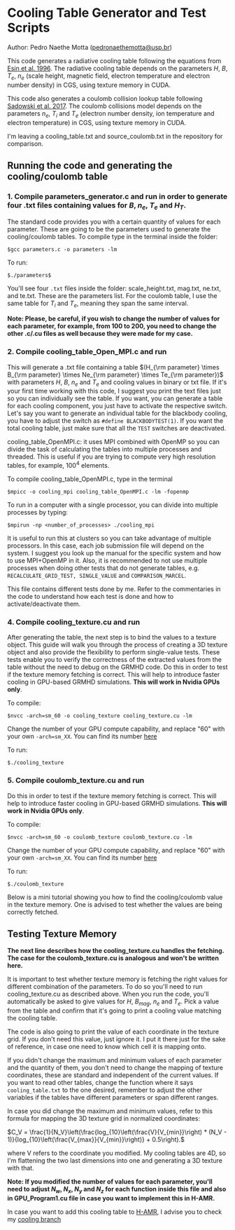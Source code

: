 # Cooling Table Generator and Test Scripts
Author: Pedro Naethe Motta (pedronaethemotta@usp.br)

This code generates a radiative cooling table following the equations from [Esin et al. 1996](https://ui.adsabs.harvard.edu/abs/1996ApJ...465..312E). The radiative cooling table depends on the parameters $H$, $B$, $T_e$, $n_e$ (scale height, magnetic field, electron temperature and electron number density) in CGS, using texture memory in CUDA. 

This code also generates a coulomb collision lookup table following [Sadowski et al. 2017](https://doi.org/10.1093/mnras/stw3116). The coulomb collisions model depends on the parameters $n_e$, $T_i$ and $T_e$ (electron number density, ion temperature and electron temperature) in CGS, using texture memory in CUDA.

I'm leaving a cooling_table.txt and source_coulomb.txt in the repository for comparison.

## Running the code and generating the cooling/coulomb table

### 1. Compile parameters_generator.c and run in order to generate four .txt files containing values for $B$, $n_e$, $T_e$ and $H_T$. 

The standard code provides you with a certain quantity of values for each parameter. These are going to be the parameters used to generate the cooling/coulomb tables. To compile type in the terminal inside the folder:

```$gcc parameters.c -o parameters -lm```

To run:

```$./parameters$```

You'll see four ```.txt``` files inside the folder: scale_height.txt, mag.txt, ne.txt, and te.txt. These are the parameters list. For the coulomb table, I use the same table for $T_i$ and $T_e$, meaning they span the same interval.

**Note: Please, be careful, if you wish to change the number of values for each parameter, for example, from 100 to 200, you need to change the other .c/.cu files as well because they were made for my case.**

### 2. Compile cooling_table_Open_MPI.c and run 

This will generate a .txt file containing a table $(H_{\rm parameter} \times B_{\rm parameter} \times Ne_{\rm parameter} \times Te_{\rm parameter})$ with parameters $H$, $B$, $n_e$ and $T_e$ and cooling values in binary or txt file. If it's your first time working with this code, I suggest you print the text files just so you can individually see the table. If you want, you can generate a table for each cooling component, you just have to activate the respective switch. Let's say you want to generate an individual table for the blackbody cooling, you have to adjust the switch as ```#define BLACKBODYTEST(1)```. If you want the total cooling table, just make sure that all the ```TEST``` switches are deactivated.

cooling_table_OpenMPI.c: it uses MPI combined with OpenMP so you can divide the task of calculating the tables into multiple processes and threaded. This is useful if you are trying to compute very high resolution tables, for example, $100^4$ elements. 

To compile cooling_table_OpenMPI.c, type in the terminal

```$mpicc -o cooling_mpi cooling_table_OpenMPI.c -lm -fopenmp```

To run in a computer with a single processor, you can divide into multiple processes by typing:

```$mpirun -np <number_of_processes> ./cooling_mpi```

It is useful to run this at clusters so you can take advantage of multiple processors. In this case, each job submission file will depend on the system. I suggest you look up the manual for the specific system and how to use MPI+OpenMP in it. Also, it is recommended to not use multiple processes when doing other tests that do not generate tables, e.g. ```RECALCULATE_GRID_TEST, SINGLE_VALUE``` and ```COMPARISON_MARCEL```.

This file contains different tests done by me. Refer to the commentaries in the code to understand how each test is done and how to activate/deactivate them.

### 4. Compile cooling_texture.cu and run 

After generating the table, the next step is to bind the values to a texture object. This guide will walk you through the process of creating a 3D texture object and also provide the flexibility to perform single-value tests. These tests enable you to verify the correctness of the extracted values from the table without the need to debug on the GRMHD code.
Do this in order to test if the texture memory fetching is correct. This will help to introduce faster cooling in GPU-based GRMHD simulations. **This will work in Nvidia GPUs only**. 

To compile:

```$nvcc -arch=sm_60 -o cooling_texture cooling_texture.cu -lm```

Change the number of your GPU compute capability, and replace "60" with your own ```-arch=sm_XX```. You can find its number [here](https://developer.nvidia.com/cuda-gpus)

To run:

```$./cooling_texture```

### 5. Compile coulomb_texture.cu and run 

Do this in order to test if the texture memory fetching is correct. This will help to introduce faster cooling in GPU-based GRMHD simulations. **This will work in Nvidia GPUs only**. 

To compile:

```$nvcc -arch=sm_60 -o coulomb_texture coulomb_texture.cu -lm```

Change the number of your GPU compute capability, and replace "60" with your own ```-arch=sm_XX```. You can find its number [here](https://developer.nvidia.com/cuda-gpus)

To run:

```$./coulomb_texture```

Below is a mini tutorial showing you how to find the cooling/coulomb value in the texture memory. One is advised to test whether the values are being correctly fetched.

## Testing Texture Memory

**The next line describes how the cooling_texture.cu handles the fetching. The case for the coulomb_texture.cu is analogous and won't be written here.**

It is important to test whether texture memory is fetching the right values for different combination of the parameters. To do so you'll need to run cooling_texture.cu as described above. When you run the code, you'll automatically be asked to give values for $H$, $B_{mag}$, $n_e$ and $T_e$. Pick a value from the table and confirm that it's going to print a cooling value matching the cooling table.

The code is also going to print the value of each coordinate in the texture grid. If you don't need this value, just ignore it. I put it there just for the sake of reference, in case one need to know which cell it is mapping onto.

If you didn't change the maximum and minimum values of each parameter and the quantity of them, you don't need to change the mapping of texture coordinates, these are standard and independent of the current values. If you want to read other tables, change the function where it says ```cooling_table.txt``` to the one desired, remember to adjust the other variables if the tables have different parameters or span different ranges.

In case you did change the maximum and minimum values, refer to this formula for mapping the 3D texture grid in normalized coordinates:

$C_V = \frac{1}{N_V}\left(\frac{log_{10}\left(\frac{V}{V_{min}}\right) * (N_V - 1)}{log_{10}\left(\frac{V_{max}}{V_{min}}\right)} + 0.5\right).$

where V refers to the coordinate you modified. My cooling tables are 4D, so I'm flattening the two last dimensions into one and generating a 3D texture with that.

**Note: If you modified the number of values for each parameter, you'll need to adjust $N_w$, $N_x$, $N_y$ and $N_z$ for each function inside this file and also in GPU_Program1.cu file in case you want to implement this in H-AMR.** 

In case you want to add this cooling table to [H-AMR](https://arxiv.org/abs/1912.10192), I advise you to check my [cooling branch](https://github.com/black-hole-group/hamr/tree/Cooling_pedro)

